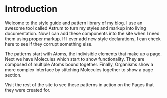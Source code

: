 # Introduction

Welcome to the style guide and pattern library of my blog. I use an awesome tool called Astrum to turn my styles and markup into living documentation. Now I can add these components into the site when I need them using proper markup. If I ever add new style declarations, I can check here to see if they corrupt something else.

The patterns start with Atoms, the indivisible elements that make up a page. Next we have Molecules which start to show functionality. They are composed of multiple Atoms bound together. Finally, Organisms show a more complex interface by stitching Molecules together to show a page section.

Visit the rest of the site to see these patterns in action on the Pages that they were created for.
